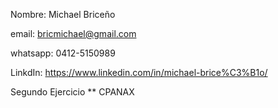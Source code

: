Nombre: Michael Briceño 

email: bricmichael@gmail.com 

whatsapp: 0412-5150989 

LinkdIn: https://www.linkedin.com/in/michael-brice%C3%B1o/

Segundo Ejercicio ** CPANAX